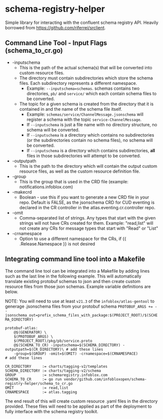 # schema-registry-helper
Simple library for interacting with the confluent schema registry API. Heavily borrowed from https://github.com/riferrei/srclient.

## Command Line Tool - Input Flags (schema_to_cr.go)
- -inputschema
  - This is the path of the actual schema(s) that will be converted into custom resource files.
  - The directory must contain subdirectories which store the schema files. Each subdirectory represents a different namespace.
    - Example: `--inputschema=schemas`. schemas contains two directories, `pb/` and `service/` which each contain schema files to be converted.
  - The topic for a given schema is created from the directory that it is contained in and the name of the schema file itself.
    - Example: `schemas/service/ChannelMessage.jsonschema` will register a schema with the topic `service-ChannelMessage`.
    - If `--inputschema` is just a file name with no directory structure, no schema will be converted.
    - If `--inputschema` is a directory which contains no subdirectories (or the subdirectories contain no schema files), no schema will be converted.
    - If `--inputschema` is a directory which contains subdirectories, **all** files in those subdirectories will attempt to be converted.
- -outputpath
  - This is the path to the directory which will contain the output custom resource files, as well as the custom resource definition file.
- -group
  - This is the group that is used in the CRD file (example: notifications.infoblox.com)
- -makecrd
  - Boolean - use this if you want to generate a new CRD file in your repo. Default is FALSE, as the jsonschema CRD for CUD eventing is declared in the CR controller in the atlas.eventing.cr.controller repo.
- -omit
  - Comma-separated list of strings. Any types that start with the given strings will not have CRs created for them. Example: "read,list" will not create any CRs for message types that start with "Read" or "List"
- -crnamespace
  - Option to use a different namespace for the CRs, if {{ .Release.Namespace }} is not desired
    
## Integrating command line tool into a Makefile
The command line tool can be integrated into a Makefile by adding lines such as the last line in the following example. This will automatically translate existing protobuf schemas to json and then create custom resource files from those json schemas. Example variable definitions are below.

NOTE: You will need to use at least `v21.3` of the `infoblox/atlas-gentool` to generage .jsonschema files from your protobuf schema
`PROTOBUF_ARGS += --jsonschema_out=prefix_schema_files_with_package:$(PROJECT_ROOT)/$(SCHEMA_DIRECTORY)`

```.PHONY protobuf: protobuf-atlas
protobuf-atlas:
	@$(GENERATOR) \
	$(PROTOBUF_ARGS) \
	$(PROJECT_ROOT)/pkg/pb/service.proto
	@$(SCHEMA_TO_CR) -inputschema=$(SCHEMA_DIRECTORY) -outputpath=$(CR_DIRECTORY)\ # add these lines
	-group=$(GROUP) -omit=$(OMIT) -crnamespace=$(CRNAMESPACE)                      # add these lines 
```

```# configuration for schema registry creator
CR_DIRECTORY     := charts/tagging-v2/templates
SCHEMA_DIRECTORY := charts/tagging-v2/schema
GROUP            := schemaregistry.infoblox.com
SCHEMA_TO_CR     := go run vendor/github.com/infobloxopen/schema-registry-helper/schema_to_cr.go
OMIT             := read,list
CRNAMESPACE      := atlas.tagging
```

The end result of this will create custom resource .yaml files in the directory provided. These files will need to be applied as part of the deployment to fully interface with the schema registry toolkit.
